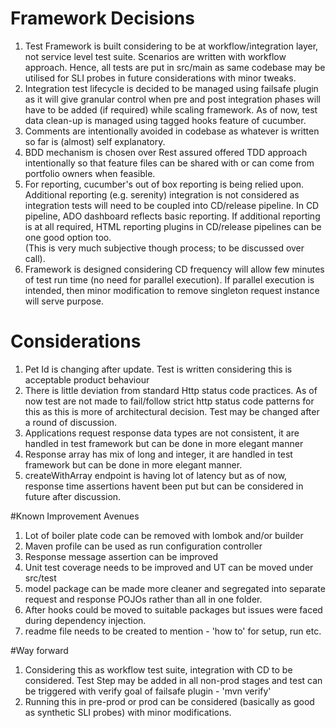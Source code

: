 # Framework Decisions

1. Test Framework is built considering to be at workflow/integration layer, not service level test suite. Scenarios are written with workflow approach. 
Hence, all tests are put in src/main as same codebase may be utilised for SLI probes in future considerations with minor tweaks.
2. Integration test lifecycle is decided to be managed using failsafe plugin as it will give granular control when pre and post integration phases will have to be added (if required) while scaling framework. As of now, test data clean-up is managed using tagged hooks feature of cucumber.  
3. Comments are intentionally avoided in codebase as whatever is written so far is (almost) self explanatory. 
4. BDD mechanism is chosen over Rest assured offered TDD approach intentionally so that feature files can be shared with or can come from portfolio owners when feasible.  
5. For reporting, cucumber's out of box reporting is being relied upon. Additional reporting (e.g. serenity) integration is not considered as integration tests will need to be coupled into CD/release pipeline. In CD pipeline, ADO dashboard reflects basic reporting. If additional reporting is at all required, HTML reporting plugins in CD/release pipelines can be one good option too.   
(This is very much subjective though process; to be discussed over call).
6. Framework is designed considering CD frequency will allow few minutes of test run time (no need for parallel execution). If parallel execution is intended, then minor modification to remove singleton request instance will serve purpose.  

# Considerations
1. Pet Id is changing after update. Test is written considering this is acceptable product behaviour
2. There is little deviation from standard Http status code practices. As of now test are not made to fail/follow strict http status code patterns for this as this is more of architectural decision. Test may be changed after a round of discussion.
3. Applications request response data types are not consistent, it are handled in test framework but can be done in more elegant manner
4. Response array has mix of long and integer, it are handled in test framework but can be done in more elegant manner.
5. createWithArray endpoint is having lot of latency but as of now, response time assertions havent been put but can be considered in future after discussion.	
  

#Known Improvement Avenues
1. Lot of boiler plate code can be removed with lombok and/or builder
2. Maven profile can be used as run configuration controller
2. Response message assertion can be improved
3. Unit test coverage needs to be improved and UT can be moved under src/test
4. model package can be made more cleaner and segregated into separate request and response POJOs rather than all in one folder. 
5. After hooks could be moved to suitable packages but issues were faced during dependency injection. 
6. readme file needs to be created to mention - 'how to' for setup, run etc.

#Way forward
1. Considering this as workflow test suite, integration with CD to be considered. 
Test Step may be added in all non-prod stages and test can be triggered with verify goal of failsafe plugin - 'mvn verify'
2. Running this in pre-prod or prod can be considered (basically as good as synthetic SLI probes) with minor modifications. 




